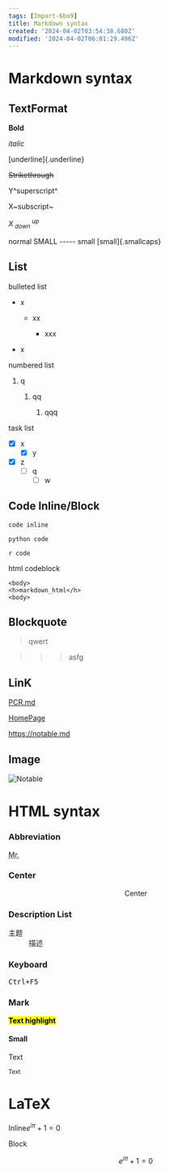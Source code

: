 ```yaml
---
tags: [Import-6ba9]
title: Markdown syntax
created: '2024-04-02T03:54:38.680Z'
modified: '2024-04-02T06:01:29.496Z'
---
```


# Markdown syntax

## TextFormat

**Bold**

*italic*

[underline]{.underline}

~~Strikethrough~~

Y^superscript^

X~subscript~

$X^{up}_{~down~}$

normal SMALL ----- small [small]{.smallcaps}

## List

bulleted list

-   x

    -   xx

        -   xxx

-   x

numbered list

1.  q

    1.  qq

        1.  qqq

task list

-   [x] x
    -   [x] y
-   [x] z
    -   [ ] q
        -   [ ] w

## Code Inline/Block

`code inline`

```{python}
python code
```

```{r}
r code
```

html codeblock

```{=html}
<body>
<h>markdown_html</h>
<body>
```
## Blockquote

> qwert

> > > asfg

## LinK

[PCR.md](PCR.md)

[HomePage](https://wanganlin00.github.io/)

<https://notable.md>

## Image

![Notable](https://notable.md/favicon.ico)

# HTML syntax

### Abbreviation

<abbr title="Mister">Mr.</abbr>

### Center

<center>Center</center>

### Description List

<dl>

<dt>主题</dt>

<dd>描述</dd>

</dl>

### Keyboard

<kbd>Ctrl+F5</kbd>

### Mark

<mark>**Text highlight**</mark>

#### Small

Text

<small>Text</small>

# LaTeX

Inline$e^{i\pi} + 1 = 0$

Block

$$e^{iπ} + 1 = 0$$
